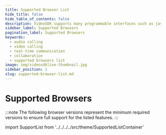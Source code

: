 ```yaml
---
title: Supported Browser List
hide_title: false
hide_table_of_contents: false
description: VideoSDK supports many programmable interfaces such as javascript, react, react native, android, ios and flutter.
sidebar_label: Supported Browsers
pagination_label: Supported Browsers
keywords:
  - audio calling
  - video calling
  - real-time communication
  - collaboration
  - supported browsers list
image: img/videosdklive-thumbnail.jpg
sidebar_position: 1
slug: supported-browser-list.md
---
```


# Supported Browsers

:::note
The following browser versions represent the minimum required versions to ensure full support for the listed features.
:::

import SupportList from '../../../../src/theme/SupportedListContainer'

<SupportList isSDKListInclude={false}/>
